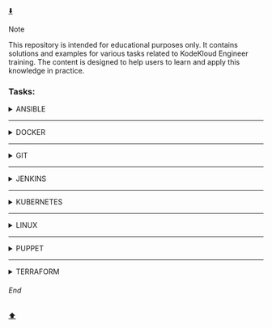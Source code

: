 [:arrow_down:](#end)
> [!NOTE]  
> This repository is intended for educational purposes only. It contains solutions and examples for various tasks related to KodeKloud Engineer training. The content is designed to help users to learn and apply this knowledge in practice.

### Tasks:  
<details>
<summary>ANSIBLE</summary>
  
[ANSIBLE - Ansible Basic Playbook](https://github.com/MederD/Kodekloud-Engineer-Tasks/blob/main/Tasks/Ansible_Basic_Playbook.md)  
[ANSIBLE - Ansible Blockinfile Module](https://github.com/MederD/Kodekloud-Engineer-Tasks/blob/main/Tasks/Ansible_Blockinfile_Module.md)  
[ANSIBLE - Ansible Config File Update](https://github.com/MederD/Kodekloud-Engineer-Tasks/blob/main/Tasks/Ansible_Config_File_Update.md)   
[ANSIBLE - Ansible Facts Gathering](https://github.com/MederD/Kodekloud-Engineer-Tasks/blob/main/Tasks/Ansible_Facts_Gathering.md)  
[ANSIBLE - Ansible File Module](https://github.com/MederD/Kodekloud-Engineer-Tasks/blob/main/Tasks/Ansible_File_Module.md)  
[ANSIBLE - Ansible Inventory Update](https://github.com/MederD/Kodekloud-Engineer-Tasks/blob/main/Tasks/Ansible_Inventory_Update.md)   
[ANSIBLE - Ansible Lineinfile Module](https://github.com/MederD/Kodekloud-Engineer-Tasks/blob/main/Tasks/Ansible_Lineinfile_Module.md)    
[ANSIBLE - Ansible Ping Module Usage](https://github.com/MederD/Kodekloud-Engineer-Tasks/blob/main/Tasks/Ansible_Ping_Module_Usage.md)   
[ANSIBLE - Ansible Replace Module](https://github.com/MederD/Kodekloud-Engineer-Tasks/blob/main/Tasks/Ansible_Replace_Module.md)   
[ANSIBLE - Ansible Unarchive Module](https://github.com/MederD/Kodekloud-Engineer-Tasks/blob/main/Tasks/Ansible_Unarchive_Module.md)   
[ANSIBLE - Configure Default SSH User for Ansible](https://github.com/MederD/Kodekloud-Engineer-Tasks/blob/main/Ansible/Configure_Default_SSH_User_for_Ansible.md)  
[ANSIBLE - Copy Data to App Servers using Ansible](https://github.com/MederD/Kodekloud-Engineer-Tasks/blob/main/Ansible/Copy_Data_to_App_Servers_using_Ansible.md)  
[ANSIBLE - Creating Soft Links Using Ansible](https://github.com/MederD/Kodekloud-Engineer-Tasks/blob/main/Tasks/Creating_Soft_Links_Using_Ansible.md)   
[ANSIBLE - Install Ansible](https://github.com/MederD/Kodekloud-Engineer-Tasks/blob/main/Tasks/Install_Ansible.md)    
[ANSIBLE - Managing ACLs Using Ansible](https://github.com/MederD/Kodekloud-Engineer-Tasks/blob/main/Tasks/Managing_ACLs_Using_Ansible.md)   
[ANSIBLE - Managing Jinja2 Templates Using Ansible](https://github.com/MederD/Kodekloud-Engineer-Tasks/blob/main/Tasks/Managing_Jinja2_Templates_Using_Ansible.md)  
[ANSIBLE - Troubleshoot and Create Ansible Playbook](https://github.com/MederD/Kodekloud-Engineer-Tasks/blob/main/Ansible/Troubleshoot_and_Create_Ansible_Playbook.md)   
[ANSIBLE - Using Ansible Conditionals](https://github.com/MederD/Kodekloud-Engineer-Tasks/blob/main/Tasks/Using_Ansible_Conditionals.md)  
[ANSIBLE - Create Files on App Servers using Ansible](https://github.com/MederD/Kodekloud-Engineer-Tasks/blob/main/Ansible/Create_Files_on_App_Servers_using_Ansible.md)  
[ANSIBLE - Ansible Install Package](https://github.com/MederD/Kodekloud-Engineer-Tasks/blob/main/Ansible/Ansible_Install_Package.md)

</details>

***

<details>
<summary>DOCKER</summary>
  
[DOCKER - Copy File to Docker Container](https://github.com/MederD/Kodekloud-Engineer-Tasks/blob/main/Docker/Copy_File_to_Docker_Container.md)   
[DOCKER - Create a Docker Image From Container](https://github.com/MederD/Kodekloud-Engineer-Tasks/blob/main/Docker/Create_a_Docker_Image_From_Container.md)  
[DOCKER - Create a Docker Network](https://github.com/MederD/Kodekloud-Engineer-Tasks/blob/main/Docker/Create_a_Docker_Network.md)  
[DOCKER - Deploy an App on Docker Containers](https://github.com/MederD/Kodekloud-Engineer-Tasks/blob/main/Docker/Deploy_an_App_on_Docker_Containers.md)  
[DOCKER - Deploy Nginx Container on Application Server](https://github.com/MederD/Kodekloud-Engineer-Tasks/blob/main/Docker/Deploy_Nginx_Container_on_Application_Server.md)  
[DOCKER - Docker Copy Operations](https://github.com/MederD/Kodekloud-Engineer-Tasks/blob/main/Tasks/Docker_Copy_Operations.md)     
[DOCKER - Docker EXEC Operations](https://github.com/MederD/Kodekloud-Engineer-Tasks/blob/main/Docker/Docker_EXEC_Operations.md)  
[DOCKER - Docker Level 1 test](https://github.com/MederD/Kodekloud-Engineer-Tasks/blob/main/Docker/Docker_Level_1_test.md)  
[DOCKER - Docker Node App](https://github.com/MederD/Kodekloud-Engineer-Tasks/blob/main/Docker/Docker_Node_App.md)  
[DOCKER - Docker Ports Mapping](https://github.com/MederD/Kodekloud-Engineer-Tasks/blob/main/Docker/Docker_Ports_Mapping.md)  
[DOCKER - Docker Python App](https://github.com/MederD/Kodekloud-Engineer-Tasks/blob/main/Docker/Docker_Python_App.md)   
[DOCKER - Docker Update Permissions](https://github.com/MederD/Kodekloud-Engineer-Tasks/blob/main/Docker/Docker_Update_Permissions.md)  
[DOCKER - Docker Volumes Mapping](https://github.com/MederD/Kodekloud-Engineer-Tasks/blob/main/Docker/Docker_Volumes_Mapping.md)   
[DOCKER - Install Docker Packages and Start Docker Service](https://github.com/MederD/Kodekloud-Engineer-Tasks/blob/main/Docker/Install_Docker_Packages_and_Start_Docker_Service.md)  
[DOCKER - Resolve Docker Compose Issues](https://github.com/MederD/Kodekloud-Engineer-Tasks/blob/main/Tasks/Resolve_Docker_Compose_Issues.md)   
[DOCKER - Resolve Dockerfile Issues](https://github.com/MederD/Kodekloud-Engineer-Tasks/blob/main/Tasks/Resolve_Dockerfile_Issues.md)  
[DOCKER - Run a Docker Container](https://github.com/MederD/Kodekloud-Engineer-Tasks/blob/main/Tasks/Run_a_Docker_Container.md)  
[DOCKER - Save, Load and Transfer Docker Image](https://github.com/MederD/Kodekloud-Engineer-Tasks/blob/main/Docker/Save_Load_and_Transfer_Docker_Image.md)  
[DOCKER - Write a Docker Compose File](https://github.com/MederD/Kodekloud-Engineer-Tasks/blob/main/Tasks/Write_a_Docker_Compose_File.md)    
[DOCKER - Write a Docker File](https://github.com/MederD/Kodekloud-Engineer-Tasks/blob/main/Docker/Write_a_Docker_File.md)  

</details>

***

<details>
<summary>GIT</summary>
  
[GIT - Delete Git Branch](https://github.com/MederD/Kodekloud-Engineer-Tasks/blob/main/Tasks/Delete_Git_Branch.md)  
[GIT - Git Cherry Pick](https://github.com/MederD/Kodekloud-Engineer-Tasks/blob/main/Tasks/Git_Cherry_Pick.md)  
[GIT - Git Clean](https://github.com/MederD/Kodekloud-Engineer-Tasks/blob/main/Tasks/Git_Clean.md)  
[GIT - Git Clone Repositories](https://github.com/MederD/Kodekloud-Engineer-Tasks/blob/main/Tasks/Git_Clone_Repositories.md)  
[GIT - Git Create Branches](https://github.com/MederD/Kodekloud-Engineer-Tasks/blob/main/Tasks/Git_Create_Branches.md)  
[GIT - Git hard reset](https://github.com/MederD/Kodekloud-Engineer-Tasks/blob/main/Tasks/Git_hard_reset.md)  
[GIT - Git Hook](https://github.com/MederD/Kodekloud-Engineer-Tasks/blob/main/Tasks/Git_Hook.md)  
[GIT - Git Install and Create Repository](https://github.com/MederD/Kodekloud-Engineer-Tasks/blob/main/Tasks/Git_Install_and_Create_Repository.md)    
[GIT - Git Level 1 test](https://github.com/MederD/Kodekloud-Engineer-Tasks/blob/main/Tasks/Git_Level_1_test.md)  
[GIT - Git Manage Remotes](https://github.com/MederD/Kodekloud-Engineer-Tasks/blob/main/Tasks/Git_Manage_Remotes.md)  
[GIT - Git Merge Branches](https://github.com/MederD/Kodekloud-Engineer-Tasks/blob/main/Tasks/GIt_Merge_Branches.md)  
[GIT - Git Rebase](https://github.com/MederD/Kodekloud-Engineer-Tasks/blob/main/Tasks/Git_Rebase.md)  
[GIT - Git Repository Update](https://github.com/MederD/Kodekloud-Engineer-Tasks/blob/main/Tasks/Git_Repository_Update.md)   
[GIT - Git Revert Some Changes](https://github.com/MederD/Kodekloud-Engineer-Tasks/blob/main/Tasks/Git_Revert_Some_Changes.md)  
[GIT - Git Setup from Scratch](https://github.com/MederD/Kodekloud-Engineer-Tasks/blob/main/Tasks/Git_Setup_from_Scratch.md)     
[GIT - Git Stash](https://github.com/MederD/Kodekloud-Engineer-Tasks/blob/main/Tasks/Git_Stash.md)  
[GIT - Manage Git Repositories](https://github.com/MederD/Kodekloud-Engineer-Tasks/blob/main/Tasks/Manage_Git_Repositories.md)  
[GIT - Resolve Git Merge Conflicts](https://github.com/MederD/Kodekloud-Engineer-Tasks/blob/main/Tasks/Resolve_Git_Merge_Conflicts.md)    
[GIT - Set Up Git Repository on Storage Server](https://github.com/MederD/Kodekloud-Engineer-Tasks/blob/main/Tasks/Git_Install_and_Create_Bare_Repository.md)   

</details>

***
<details>
<summary>JENKINS</summary>
  
[JENKINS - Configure Jenkins Job for Package Installation](https://github.com/MederD/Kodekloud-Engineer-Tasks/blob/main/Jenkins/Configure_Jenkins_Job_for_Package_Installation.md)  
[JENKINS - Jenkins Database Backup Job](https://github.com/MederD/Kodekloud-Engineer-Tasks/blob/main/Jenkins/Jenkins_Database_Backup_Job.md)   
[JENKINS - Jenkins Slave Nodes](https://github.com/MederD/Kodekloud-Engineer-Tasks/blob/main/Jenkins/Jenkins_Slave_Nodes.md)  
[JENKINS - Organize Jenkins Jobs with Folders](https://github.com/MederD/Kodekloud-Engineer-Tasks/blob/main/Jenkins/Organize_Jenkins_Jobs_with_Folders.md)  
[JENKINS - Set Up Jenkins Server](https://github.com/MederD/Kodekloud-Engineer-Tasks/blob/main/Jenkins/Set_Up_Jenkins_Server.md)  
[JENKINS - Jenkins Conditional Pipeline](https://github.com/MederD/Kodekloud-Engineer-Tasks/blob/main/Jenkins/Jenkins_Conditional_Pipeline.md)  
[JENKINS - Jenkins Deployment Job](https://github.com/MederD/Kodekloud-Engineer-Tasks/blob/main/Jenkins/Jenkins_Deployment_Job.md)  
[JENKINS - Jenkins Multistage Pipeline](https://github.com/MederD/Kodekloud-Engineer-Tasks/blob/main/Jenkins/Jenkins_Multistage_Pipeline.md)

</details>

***
<details>
<summary>KUBERNETES</summary>
  
[KUBERNETES - Countdown job in Kubernetes](https://github.com/MederD/Kodekloud-Engineer-Tasks/blob/main/Tasks/Countdown_job_in_Kubernetes.md)  
[KUBERNETES - Create Countdown Job in Kubernetes](https://github.com/MederD/Kodekloud-Engineer-Tasks/blob/main/Tasks/Create_Countdown_Job_in_Kubernetes.md)  
[KUBERNETES - Create Cronjobs in Kubernetes](https://github.com/MederD/Kodekloud-Engineer-Tasks/blob/main/Tasks/Create_Cronjobs_in_Kubernetes.md)  
[KUBERNETES - Create Namespaces in Kubernetes Cluster](https://github.com/MederD/Kodekloud-Engineer-Tasks/blob/main/Tasks/Create_Namespaces_in_Kubernetes_Cluster.md)  
[KUBERNETES - Create Pods in Kubernetes Cluster](https://github.com/MederD/Kodekloud-Engineer-Tasks/blob/main/Tasks/Create_Pods_in_Kubernetes_Cluster.md)   
[KUBERNETES - Create Replicaset in Kubernetes Cluster](https://github.com/MederD/Kodekloud-Engineer-Tasks/blob/main/Tasks/Create_Replicaset_in_Kubernetes_Cluster.md)  
[KUBERNETES - Deploy Apache Web Server on Kubernetes Cluster](https://github.com/MederD/Kodekloud-Engineer-Tasks/blob/main/Tasks/Deploy_Apache_Web_Server_on_Kubernetes_Cluster.md)  
[KUBERNETES - Deploy Drupal App on Kubernetes](https://github.com/MederD/Kodekloud-Engineer-Tasks/blob/main/Tasks/Deploy_Drupal_App_on_Kubernetes.md)  
[KUBERNETES - Deploy Grafana on Kubernetes Cluster](https://github.com/MederD/Kodekloud-Engineer-Tasks/blob/main/Tasks/Deploy_Grafana_on_Kubernetes_Cluster.md)  
[KUBERNETES - Deploy Guest Book App on Kubernetes](https://github.com/MederD/Kodekloud-Engineer-Tasks/blob/main/Tasks/Deploy_Guest_Book_App_on_Kubernetes.md)   
[KUBERNETES - Deploy Haproxy App on Kubernetes](https://github.com/MederD/Kodekloud-Engineer-Tasks/blob/main/Deploy_Haproxy_App_on_Kubernetes/task.md)  
[KUBERNETES - Deploy Iron Gallery App on Kubernetes](https://github.com/MederD/Kodekloud-Engineer-Tasks/blob/main/Tasks/Deploy_Iron_Gallery_App_on_Kubernetes.md)  
[KUBERNETES - Deploy Jekyll App on Kubernetes](https://github.com/MederD/Kodekloud-Engineer-Tasks/blob/main/Tasks/Deploy_Jekyll_App_on_Kubernetes.md)    
[KUBERNETES - Deploy Jenkins on Kubernetes](https://github.com/MederD/Kodekloud-Engineer-Tasks/blob/main/Tasks/Deploy_Jenkins_on_Kubernetes.md)   
[KUBERNETES - Deploy Lamp Stack on Kubernetes Cluster](https://github.com/MederD/Kodekloud-Engineer-Tasks/blob/main/Tasks/Deploy_Lamp_Stack_on_Kubernetes_Cluster.md)  
[KUBERNETES - Deploy MySQL on Kubernetes](https://github.com/MederD/Kodekloud-Engineer-Tasks/blob/main/Tasks/Deploy_MySQL_on_Kubernetes.md)    
[KUBERNETES - Deploy Nagios on Kubernetes](https://github.com/MederD/Kodekloud-Engineer-Tasks/blob/main/Tasks/Deploy_Nagios_on_Kubernetes.md)   
[KUBERNETES - Deploy Nginx and Phpfpm on Kubernetes](https://github.com/MederD/Kodekloud-Engineer-Tasks/blob/main/Tasks/Deploy_Nginx_and_Phpfpm_on_Kubernetes.md)  
[KUBERNETES - Deploy Nginx Web Server on Kubernetes Cluster](https://github.com/MederD/Kodekloud-Engineer-Tasks/blob/main/Tasks/Deploy_Nginx_Web_Server_on_Kubernetes_Cluster.md)  
[KUBERNETES - Deploy Node App on Kubernetes](https://github.com/MederD/Kodekloud-Engineer-Tasks/blob/main/Tasks/Deploy_Node_App_on_Kubernetes.md)  
[KUBERNETES - Deploy Redis Cluster on Kubernetes](https://github.com/MederD/Kodekloud-Engineer-Tasks/blob/main/Tasks/Deploy_Redis_Cluster_on_Kubernetes.md)  
[KUBERNETES - Deploy Tomcat App on Kubernetes](https://github.com/MederD/Kodekloud-Engineer-Tasks/blob/main/Tasks/Deploy_Tomcat_App_on_Kubernetes.md)  
[KUBERNETES - Deploy Voting App on Kubernetes](https://github.com/MederD/Kodekloud-Engineer-Tasks/blob/main/Tasks/Deploy_Voting_App_on_Kubernetes.md)    
[KUBERNETES - Environment Variables in Kubernetes](https://github.com/MederD/Kodekloud-Engineer-Tasks/tree/main/Tasks/Environment_Variables_in_Kubernetes.md)  
[KUBERNETES - Fix issue with LAMP Environment in Kubernetes](https://github.com/MederD/Kodekloud-Engineer-Tasks/blob/main/Tasks/Fix_issue_with_LAMP_Environment_in_Kubernetes.md)  
[KUBERNETES - Fix issue with PhpFpm Application Deployed on Kubernetes](https://github.com/MederD/Kodekloud-Engineer-Tasks/blob/main/Tasks/Fix_issue_with_PhpFpm_Application_Deployed_on_Kubernetes.md)      
[KUBERNETES - Fix Issue with VolumeMounts in Kubernetes](https://github.com/MederD/Kodekloud-Engineer-Tasks/blob/main/Tasks/Fix_Issue_with_VolumeMounts_in_Kubernetes.md)   
[KUBERNETES - Fix Python App Deployed on Kubernetes Cluster](https://github.com/MederD/Kodekloud-Engineer-Tasks/blob/main/Tasks/Fix_Python_App_Deployed_on_Kubernetes_Cluster.md)  
[KUBERNETES - Init Containers in Kubernetes](https://github.com/MederD/Kodekloud-Engineer-Tasks/blob/main/Tasks/Init_Containers_in_Kubernetes.md)  
[KUBERNETES - Kubernetes LEMP Setup](https://github.com/MederD/Kodekloud-Engineer-Tasks/blob/main/Tasks/Kubernetes_LEMP_Setup.md)  
[KUBERNETES - Kubernetes Level 1 test](https://github.com/MederD/Kodekloud-Engineer-Tasks/blob/main/Tasks/Kubetenetes_Level_1_test.md)  
[KUBERNETES - Kubernetes Redis Deployment](https://github.com/MederD/Kodekloud-Engineer-Tasks/blob/main/Tasks/Kubernetes_Redis_Deployment.md)   
[KUBERNETES - Kubernetes Shared Volumes](https://github.com/MederD/Kodekloud-Engineer-Tasks/blob/main/Tasks/Kubernetes_Shared_Volumes.md)   
[KUBERNETES - Kubernetes Sidecar Containers](https://github.com/MederD/Kodekloud-Engineer-Tasks/blob/main/Tasks/Kubernetes_Sidecar_Containers.md)   
[KUBERNETES - Kubernetes Time Check Pod](https://github.com/MederD/Kodekloud-Engineer-Tasks/blob/main/Tasks/Kubernetes_Time_Check_Pod.md)  
[KUBERNETES - Kubernetes Troubleshooting](https://github.com/MederD/Kodekloud-Engineer-Tasks/blob/main/Tasks/Kubernetes_Troubleshooting.md)  
[KUBERNETES - Manage Secrets in Kubernetes](https://github.com/MederD/Kodekloud-Engineer-Tasks/blob/main/Tasks/Manage_Secrets_in_Kubernetes.md)  
[KUBERNETES - Node Affinity in Kubernetes Cluster](https://github.com/MederD/Kodekloud-Engineer-Tasks/blob/main/Tasks/Node_Affinity_in_Kubernetes_Cluster.md)    
[KUBERNETES - Persistent Volumes in Kubernetes](https://github.com/MederD/Kodekloud-Engineer-Tasks/blob/main/Tasks/Persistent_Volumes_in_Kubernetes.md)   
[KUBERNETES - Print Environment Variables](https://github.com/MederD/Kodekloud-Engineer-Tasks/blob/main/Tasks/Print_Environment_Variables.md)   
[KUBERNETES - ReplicationController in Kubernetes](https://github.com/MederD/Kodekloud-Engineer-Tasks/blob/main/Tasks/ReplicationController_in_Kubernetes.md)   
[KUBERNETES - Resolve Pod Deployment Issue](https://github.com/MederD/Kodekloud-Engineer-Tasks/blob/main/Tasks/Resolve_Pod_Deployment_Issue.md)    
[KUBERNETES - Rollback a Deployment in Kubernetes](https://github.com/MederD/Kodekloud-Engineer-Tasks/blob/main/Tasks/Rollback_a_Deployment_in_Kubernetes.md)     
[KUBERNETES - Rolling Updates And Rolling Back Deployments in Kubernetes](https://github.com/MederD/Kodekloud-Engineer-Tasks/blob/main/Tasks/Rolling_Updates_And_Rolling_Back_Deployments_in_Kubernetes.md)   
[KUBERNETES - Rolling Updates in Kubernetes](https://github.com/MederD/Kodekloud-Engineer-Tasks/blob/main/Tasks/Rolling_Updates_in_Kubernetes.md)   
[KUBERNETES - Set Limits for Resources in Kubernetes](https://github.com/MederD/Kodekloud-Engineer-Tasks/blob/main/Tasks/Set_Limits_for_Resources_in_Kubernetes.md)   
[KUBERNETES - Troubleshoot Deployment issues in Kubernetes](https://github.com/MederD/Kodekloud-Engineer-Tasks/blob/main/Tasks/Troubleshoot_Deployment_issues_in_Kubernetes.md)   
[KUBERNETES - Troubleshoot Issue With Pods](https://github.com/MederD/Kodekloud-Engineer-Tasks/blob/main/Tasks/Troubleshoot_Issue_With_Pods.md)   
[KUBERNETES - Update an Existing Deployment in Kubernetes](https://github.com/MederD/Kodekloud-Engineer-Tasks/blob/main/Tasks/Update_an_Existing_Deployment_in_Kubernetes.md)  

</details>

***
<details>
<summary>LINUX</summary>
  
[LINUX -  Linux User Setup with Non-Interactive Shell](https://github.com/MederD/Kodekloud-Engineer-Tasks/blob/main/Linux/Linux_User_Setup_with_NonInteractive_Shell.md)  
[LINUX - Add Response Headers in Apache](https://github.com/MederD/Kodekloud-Engineer-Tasks/blob/main/Linux/Add_Response_Headers_in_Apache.md)  
[LINUX - Apache Redirects](https://github.com/MederD/Kodekloud-Engineer-Tasks/blob/main/Linux/Apache_Redirects.md)  
[LINUX - Apache Troubleshooting](https://github.com/MederD/Kodekloud-Engineer-Tasks/blob/main/Linux/Apache_Troubleshooting.md)  
[LINUX - Bash scripts if/else statements](https://github.com/MederD/Kodekloud-Engineer-Tasks/blob/main/Linux/Bash_scripts_if_else_statemetns.md)  
[LINUX - Configure LAMP server](https://github.com/MederD/Kodekloud-Engineer-Tasks/blob/main/Linux/Configure_LAMP_server.md)  
[LINUX - Configure Local Yum](https://github.com/MederD/Kodekloud-Engineer-Tasks/blob/main/Linux/Configure_Local_Yum_repos.md)  
[LINUX - Configure Nginx + PHP-FPM Using Unix Sock](https://github.com/MederD/Kodekloud-Engineer-Tasks/blob/main/Linux/Configure_Nginx-PHPFPM-Using-Unix-Sock.md)  
[LINUX - Configure protected directories in Apache](https://github.com/MederD/Kodekloud-Engineer-Tasks/blob/main/Linux/Configure_protected_directories_in_Apache.md)  
[LINUX - Create a Cron Job](https://github.com/MederD/Kodekloud-Engineer-Tasks/blob/main/Linux/Create_a-Cron_Job.md)  
[LINUX - Cron schedule deny to users](https://github.com/MederD/Kodekloud-Engineer-Tasks/blob/main/Tasks/Cron_schedule_deny_to_users.md)  
[LINUX - DNS Troubleshooting](https://github.com/MederD/Kodekloud-Engineer-Tasks/blob/main/Linux/DNS_Troubleshooting.md)  
[LINUX - Haproxy LBR Troubleshooting](https://github.com/MederD/Kodekloud-Engineer-Tasks/blob/main/Linux/Haproxy_LBR_Troubleshooting.md)  
[LINUX - Install a package](https://github.com/MederD/Kodekloud-Engineer-Tasks/blob/main/Linux/Install_a_package.md)   
[LINUX - Install and Configure DB Server](https://github.com/MederD/Kodekloud-Engineer-Tasks/blob/main/Linux/Install_and_Configure_DB_Server.md)  
[LINUX - Install and Configure HaProxy LBR](https://github.com/MederD/Kodekloud-Engineer-Tasks/blob/main/Linux/Install_and_Configure_HaProxy_LBR.md)  
[LINUX - Install and Configure Nginx as an LBR](https://github.com/MederD/Kodekloud-Engineer-Tasks/blob/main/Linux/Install_and_Configure_Nginx_as_an_LBR.md)  
[LINUX - Install and Configure PHP-FPM](https://github.com/MederD/Kodekloud-Engineer-Tasks/blob/main/Linux/Install_and_Configure_PHPFPM.md)  
[LINUX - Install and Configure Postgre SQL](https://github.com/MederD/Kodekloud-Engineer-Tasks/blob/main/Linux/Install_and_Configure_Postgre_SQL.md)  
[LINUX - Install And Configure SFTP](https://github.com/MederD/Kodekloud-Engineer-Tasks/blob/main/Linux/Install_And_Configure_SFTP.md)  
[LINUX - Install and Configure Tomcat Server](https://github.com/MederD/Kodekloud-Engineer-Tasks/blob/main/Linux/Install_and_Configure_Tomcat_Server.md)  
[LINUX - Install and Configure Web Application](https://github.com/MederD/Kodekloud-Engineer-Tasks/blob/main/Linux/Install_and_Configure_Web_Application.md)  
[LINUX - IPtables Installation And Configuration](https://github.com/MederD/Kodekloud-Engineer-Tasks/blob/main/Linux/IPtables_Installation_And_Configuration.md)  
[LINUX - Linux Banner](https://github.com/MederD/Kodekloud-Engineer-Tasks/blob/main/Linux/Linux_Banner.md)  
[LINUX - Linux Bash Scripts](https://github.com/MederD/Kodekloud-Engineer-Tasks/blob/main/Linux/Linux_Bash_Scripts.md)  
[LINUX - Linux Collaborative Directories](https://github.com/MederD/Kodekloud-Engineer-Tasks/blob/main/Linux/Linux_Collaborative_Directories.md)  
[LINUX - Linux Configure sudo](https://github.com/MederD/Kodekloud-Engineer-Tasks/blob/main/Linux/Linux_Configure_sudo.md)  
[LINUX - Linux Find Command](https://github.com/MederD/Kodekloud-Engineer-Tasks/blob/main/Linux/Linux_Find_Command.md)  
[LINUX - Linux Firewalld Rules](https://github.com/MederD/Kodekloud-Engineer-Tasks/blob/main/Tasks/Linux_Firewalld_Rules.md)  
[LINUX - Linux Firewalld Setup](https://github.com/MederD/Kodekloud-Engineer-Tasks/blob/main/Linux/Linux_Firewalld_Setup.md)  
[LINUX - Linux GPG Encryption](https://github.com/MederD/Kodekloud-Engineer-Tasks/blob/main/Linux/Linux_GPG_Encryption.md)  
[LINUX - Linux Log Rotate](https://github.com/MederD/Kodekloud-Engineer-Tasks/blob/main/Linux/Linux_Log_Rotate.md)  
[LINUX - Linux Network Services](https://github.com/MederD/Kodekloud-Engineer-Tasks/blob/main/Linux/Linux_Network_Services.md)  
[LINUX - Linux Nginx as Reverse Proxy](https://github.com/MederD/Kodekloud-Engineer-Tasks/blob/main/Linux/Linux_Nginx_as_Reverse_Proxy.md)  
[LINUX - Linux NTP Setup](https://github.com/MederD/Kodekloud-Engineer-Tasks/blob/main/Tasks/Linux_NTP_Setup.md)   
[LINUX - Linux Postfix Mail Server](https://github.com/MederD/Kodekloud-Engineer-Tasks/blob/main/Linux/Linux_Postfix_Mail_Server.md)  
[LINUX - Linux Postfix Troubleshooting](https://github.com/MederD/Kodekloud-Engineer-Tasks/blob/main/Linux/Linux_Postfix_Troubleshooting.md)  
[LINUX - Linux Process Troubleshooting](https://github.com/MederD/Kodekloud-Engineer-Tasks/blob/main/Linux/Linux_Process_Troubleshooting.md)  
[LINUX - Linux Resource Limits](https://github.com/MederD/Kodekloud-Engineer-Tasks/blob/main/Tasks/Linux_Resource_Limits.md)  
[LINUX - Linux Run Levels](https://github.com/MederD/Kodekloud-Engineer-Tasks/blob/main/Tasks/Linux_Run_Levels.md)  
[LINUX - Linux Services](https://github.com/MederD/Kodekloud-Engineer-Tasks/blob/main/Linux/Linux_Services.md)  
[LINUX - Linux SSH Authentication](https://github.com/MederD/Kodekloud-Engineer-Tasks/blob/main/Linux/Linux_SSH_Authentication.md)  
[LINUX - Linux String Substitute (sed)](https://github.com/MederD/Kodekloud-Engineer-Tasks/blob/main/Linux/Linux_String_Substitute.md)  
[LINUX - Linux Time Zones Setting](https://github.com/MederD/Kodekloud-Engineer-Tasks/blob/main/Tasks/Linux_Time_Zones_Setting.md)  
[LINUX - Maria DB Troubleshooting](https://github.com/MederD/Kodekloud-Engineer-Tasks/blob/main/Linux/Maria_DB_Troubleshooting.md)  
[LINUX - PAM Authentication For Apache](https://github.com/MederD/Kodekloud-Engineer-Tasks/blob/main/Linux/PAM_Authentication_For_Apache.md)  
[LINUX - Secure Root SSH Access](https://github.com/MederD/Kodekloud-Engineer-Tasks/blob/main/Linux/Secure_Root_SSH_Access.md)  
[LINUX - SElinux Installation and Configuration](https://github.com/MederD/Kodekloud-Engineer-Tasks/blob/main/Linux/SElinux_Installation_and_Configuration.md)  
[LINUX - Selinux Installation](https://github.com/MederD/Kodekloud-Engineer-Tasks/blob/main/Tasks/Selinux_Installation.md)  
[LINUX - Setup SSL for Nginx](https://github.com/MederD/Kodekloud-Engineer-Tasks/blob/main/Linux/Setup_SSL_for_Nginx.md)  
[LINUX - Temporary User Setup with Expiry](https://github.com/MederD/Kodekloud-Engineer-Tasks/blob/main/Linux/Temporary_User_Setup_with_Expiry.md)  

</details>

***
<details>
<summary>PUPPET</summary>
  
[PUPPET - Install Puppet Agent](https://github.com/MederD/Kodekloud-Engineer-Tasks/blob/main/Tasks/Install_Puppet_Agent.md)   
[PUPPET - Install Puppet Server](https://github.com/MederD/Kodekloud-Engineer-Tasks/blob/main/Tasks/Install_Puppet_Server.md)  
[PUPPET - Puppet Add Users](https://github.com/MederD/Kodekloud-Engineer-Tasks/blob/main/Tasks/Puppet_Add_Users.md)    
[PUPPET - Puppet Install a Package](https://github.com/MederD/Kodekloud-Engineer-Tasks/blob/main/Tasks/Puppet_Install_a_Package.md)   
[PUPPET - Puppet Multi-Packages Installation](https://github.com/MederD/Kodekloud-Engineer-Tasks/tree/main/Tasks/Puppet_Multi_Packages_Installation.md)  
[PUPPET - Puppet Setup Database](https://github.com/MederD/Kodekloud-Engineer-Tasks/blob/main/Tasks/Puppet_Setup_Database.md)  
[PUPPET - Puppet Setup Firewall Rules](https://github.com/MederD/Kodekloud-Engineer-Tasks/blob/main/Tasks/Puppet_Setup_Firewall_Rules.md)  
[PUPPET - Puppet Setup NTP Server](https://github.com/MederD/Kodekloud-Engineer-Tasks/blob/main/Tasks/Puppet_Setup_NTP_Server.md)   
[PUPPET - Puppet Setup SSH Keys](https://github.com/MederD/Kodekloud-Engineer-Tasks/blob/main/Tasks/Puppet_Setup_SSH_Keys.md)  
[PUPPET - Puppet String Manipulation](https://github.com/MederD/Kodekloud-Engineer-Tasks/blob/main/Tasks/Puppet_String_Manipulation.md)    
[PUPPET - Setup Puppet Certs Autosign](https://github.com/MederD/Kodekloud-Engineer-Tasks/blob/main/Tasks/Setup_Puppet_Certs_Autosign.md)   
[PUPPET - Setup Puppet Certs](https://github.com/MederD/Kodekloud-Engineer-Tasks/blob/main/Tasks/Setup_Puppet_Certs.md)

</details>

***
<details>
<summary>TERRAFORM</summary>
  
[TERRAFORM - Access Secrets Manager with IAM Role Using Terraform](https://github.com/MederD/Kodekloud-Engineer-Tasks/blob/main/Terraform/Access_Secrets_Manager_with_IAM_Role_Using_Terraform.md)  
[TERRAFORM - Associate Elastic IP with EC2 Instance Using Terraform](https://github.com/MederD/Kodekloud-Engineer-Tasks/blob/main/Terraform/Associate_Elastic_IP_with_EC2_Instance_Using_Terraform.md)  
[TERRAFORM - Attach Elastic IP Using Terraform](https://github.com/MederD/Kodekloud-Engineer-Tasks/blob/main/Terraform/Attach_Elastic%20IP_Using_Terraform.md)  
[TERRAFORM - Attach IAM Policy for DynamoDB Access Using Terraform](https://github.com/MederD/Kodekloud-Engineer-Tasks/blob/main/Terraform/Attach_IAM_Policy_for_DynamoDB_Access_Using_Terraform.md)  
[TERRAFORM - Attach IAM Role with Inline Policy Using Terraform](https://github.com/MederD/Kodekloud-Engineer-Tasks/blob/main/Terraform/Attach_IAM_Role_with_Inline_Policy_Using_Terraform.md)  
[TERRAFORM - Attach Policy Using Terraform](https://github.com/MederD/Kodekloud-Engineer-Tasks/blob/main/Terraform/Attach_Policy_Using_Terraform.md)  
[TERRAFORM - Building a Real-Time Data Ingestion Pipeline with Kinesis Firehose Using Terraform](https://github.com/MederD/Kodekloud-Engineer-Tasks/blob/main/Terraform/Building_a_RealTime_Data_Ingestion_Pipeline_with_Kinesis_Firehose_Using_Terraform.md)  
[TERRAFORM - Cloud Formation Template Deployment Using Terraform](https://github.com/MederD/Kodekloud-Engineer-Tasks/blob/main/Terraform/CloudFormation_Template_Deployment_Using_Terraform.md)  
[TERRAFORM - Cloud Watch Setup Using Terraform](https://github.com/MederD/Kodekloud-Engineer-Tasks/blob/main/Terraform/Cloud_Watch_Setup_Using_Terraform.md)  
[TERRAFORM - Configure CloudWatch to Trigger SNS Alerts Using Terraform](https://github.com/MederD/Kodekloud-Engineer-Tasks/blob/main/Terraform/Configure_CloudWatch_to_Trigger_SNS_Alerts_Using_Terraform.md)  
[TERRAFORM - Copy Data to S3 Using Terraform](https://github.com/MederD/Kodekloud-Engineer-Tasks/blob/main/Terraform/Copy_Data_to_S3_Using_Terraform.md)  
[TERRAFORM - Create Alarm Using Terraform](https://github.com/MederD/Kodekloud-Engineer-Tasks/blob/main/Terraform/Create_Alarm_Using_Terraform.md)  
[TERRAFORM - Create AMI Using Terraform](https://github.com/MederD/Kodekloud-Engineer-Tasks/blob/main/Terraform/Create_AMI_Using_Terraform.md)  
[TERRAFORM - Create and Configure Alarm Using CloudWatch Using Terraform](https://github.com/MederD/Kodekloud-Engineer-Tasks/blob/main/Terraform/Create_and_Configure_Alarm_Using_CloudWatch_Using_Terraform.md)  
[TERRAFORM - Create Dynamo DB Table Using Terraform](https://github.com/MederD/Kodekloud-Engineer-Tasks/blob/main/Terraform/Create_Dynamo_DB_Table_Using_Terraform.md)  
[TERRAFORM - Create DynamoDB Table Using CloudFormation Using Terraform](https://github.com/MederD/Kodekloud-Engineer-Tasks/blob/main/Terraform/Create_DynamoDB_Table_Using_CloudFormation_Using_Terraform.md)  
[TERRAFORM - Create EBS Volume Using Terraform](https://github.com/MederD/Kodekloud-Engineer-Tasks/blob/main/Terraform/Create_EBS_Volume_Using_Terraform.md)  
[TERRAFORM - Create EC2 Instance Using Terraform](https://github.com/MederD/Kodekloud-Engineer-Tasks/blob/main/Terraform/Create_EC2_Instance_Using_Terraform.md)  
[TERRAFORM - Create Elastic IP Using Terraform](https://github.com/MederD/Kodekloud-Engineer-Tasks/blob/main/Terraform/Create_Elastic_IP_Using_Terraform.md)  
[TERRAFORM - Create IAM Group Using Terraform](https://github.com/MederD/Kodekloud-Engineer-Tasks/blob/main/Terraform/Create_IAM_Group_Using_Terraform.md)  
[TERRAFORM - Create IAM Policy Using Terraform](https://github.com/MederD/Kodekloud-Engineer-Tasks/blob/main/Terraform/Create_IAM_Policy_Using_Terraform.md)  
[TERRAFORM - Create IAM User Using Terraform](https://github.com/MederD/Kodekloud-Engineer-Tasks/blob/main/Terraform/Create_IAM_User_Using_Terraform.md)  
[TERRAFORM - Create Key Pair Using Terraform](https://github.com/MederD/Kodekloud-Engineer-Tasks/blob/main/Terraform/Create_Key_Pair_Using_Terraform.md)  
[TERRAFORM - Create Kinesis Stream Using Terraform](https://github.com/MederD/Kodekloud-Engineer-Tasks/blob/main/Terraform/Create_Kinesis_Stream_Using_Terraform.md)  
[TERRAFORM - Create Private S3 Bucket Using Terraform](https://github.com/MederD/Kodekloud-Engineer-Tasks/blob/main/Terraform/Create_Private_S3_Bucket_Using_Terraform.md)  
[TERRAFORM - Create Public S3 Bucket Using Terraform](https://github.com/MederD/Kodekloud-Engineer-Tasks/blob/main/Terraform/Create_Public_S3_Bucket_Using_Terraform.md)  
[TERRAFORM - Create Security Group Using Terraform](https://github.com/MederD/Kodekloud-Engineer-Tasks/blob/main/Terraform/Create_Security_Group_Using_Terraform.md)  
[TERRAFORM - Create Snapshot Using Terraform](https://github.com/MederD/Kodekloud-Engineer-Tasks/blob/main/Terraform/Create_Snapshot_Using_Terraform.md)  
[TERRAFORM - Create SNS Topic Using Terraform](https://github.com/MederD/Kodekloud-Engineer-Tasks/blob/main/Terraform/Create_SNS_Topic_Using_Terraform.md)  
[TERRAFORM - Create SSM Parameter Using Terraform](https://github.com/MederD/Kodekloud-Engineer-Tasks/blob/main/Terraform/Create_SSM_Parameter_Using_Terraform.md)  
[TERRAFORM - Create VPC and Subnet Using Terraform](https://github.com/MederD/Kodekloud-Engineer-Tasks/blob/main/Terraform/Create_VPC_and_Subnet_Using_Terraform.md)  
[TERRAFORM - Create VPC Using Terraform](https://github.com/MederD/Kodekloud-Engineer-Tasks/blob/main/Terraform/Create_VPC_Using_Terraform.md)  
[TERRAFORM - Create VPC with IPv6 Using Terraform](https://github.com/MederD/Kodekloud-Engineer-Tasks/blob/main/Terraform/Create_VPC_with_IPv6_Using_Terraform.md)  
[TERRAFORM - Delete Backup from S3 Using Terraform](https://github.com/MederD/Kodekloud-Engineer-Tasks/blob/main/Terraform/Delete_Backup_from_S3_Using_Terraform.md)  
[TERRAFORM - Deploy Multiple EC2 Instances with Terraform](https://github.com/MederD/Kodekloud-Engineer-Tasks/blob/main/Terraform/Deploy_Multiple_EC2_Instances_with_Terraform.md)  
[TERRAFORM - Deploying a Multi-Tier Architecture on AWS Using Terraform](https://github.com/MederD/Kodekloud-Engineer-Tasks/blob/main/Terraform/Deploying_a_Multi_Tier_Architecture_on_AWS_Using_Terraform.md)  
[TERRAFORM - Enable S3 Versioning Using Terraform](https://github.com/MederD/Kodekloud-Engineer-Tasks/blob/main/Terraform/Enable_S3_Versioning_Using_Terraform.md)  
[TERRAFORM - Enforcing IAM Naming Standards and Permissions Using Terraform](https://github.com/MederD/Kodekloud-Engineer-Tasks/blob/main/Terraform/Enforcing_IAM_Naming_Standards_and_Permissions_Using_Terraform.md)  
[TERRAFORM - Grant EC2 Access to S3 Bucket Using Terraform](https://github.com/MederD/Kodekloud-Engineer-Tasks/blob/main/Terraform/Grant_EC2_Access_to_S3_Bucket_Using_Terraform.md)  
[TERRAFORM - Hosting a Static Website on Amazon S3 with Custom Configuration Using Terraform](https://github.com/MederD/Kodekloud-Engineer-Tasks/blob/main/Terraform/Hosting_a_Static_Website_on_Amazon_S3_with_Custom_Configuration_Using_Terraform.md)  
[TERRAFORM - Implement S3 Lifecycle Management Policy Using Terraform](https://github.com/MederD/Kodekloud-Engineer-Tasks/blob/main/Terraform/Implement_S3_Lifecycle_Management_Policy_Using_Terraform.md)  
[TERRAFORM - Implementing Encryption at Rest with AWS KMS Using Terraform](https://github.com/MederD/Kodekloud-Engineer-Tasks/blob/main/Terraform/Implementing_Encryption_at_Rest_with_AWS_KMS_Using_Terraform.md)  
[TERRAFORM - Integrate SNS with SQS for Messaging Using Terraform](https://github.com/MederD/Kodekloud-Engineer-Tasks/blob/main/Terraform/Integrate_SNS_with_SQS_for_Messaging_Using_Terraform.md)  
[TERRAFORM - Launch EC2 in Private VPC Subnet Using Terraform](https://github.com/MederD/Kodekloud-Engineer-Tasks/blob/main/Terraform/Launch_EC2_in_Private_VPC_Subnet_Using_Terraform.md)  
[TERRAFORM - Managing Multiple S3 Buckets with Fine-Grained Access Policies Using Terraform](https://github.com/MederD/Kodekloud-Engineer-Tasks/blob/main/Terraform/Managing_Multiple_S3_Buckets_with_Fine_Grained_Access_Policies_Using_Terraform.md)  
[TERRAFORM - Managing Scalable NoSQL Databases with Amazon DynamoDB Using Terraform](https://github.com/MederD/Kodekloud-Engineer-Tasks/blob/main/Terraform/Managing_Scalable_NoSQL_Databases_with_Amazon_DynamoDB_Using_Terraform.md)  
[TERRAFORM - Managing Terraform Workspaces for Environment Isolation Using Terraform](https://github.com/MederD/Kodekloud-Engineer-Tasks/blob/main/Terraform/Managing_Terraform_Workspaces_for_Environment_Isolation_Using_Terraform.md)  
[TERRAFORM - Open Search Setup Using Terraform](https://github.com/MederD/Kodekloud-Engineer-Tasks/blob/main/Terraform/Open_Search_Setup_Using_Terraform.md)  
[TERRAFORM - Prevent S3 Bucket Deletion via Terraform](https://github.com/MederD/Kodekloud-Engineer-Tasks/blob/main/Terraform/Prevent_S3_Bucket_Deletion_via_Terraform.md)   
[TERRAFORM - Provision IAM User with Terraform](https://github.com/MederD/Kodekloud-Engineer-Tasks/blob/main/Terraform/Provision_IAM_User_with_Terraform.md)  
[TERRAFORM - Replace Existing EC2 Instance via Terraform](https://github.com/MederD/Kodekloud-Engineer-Tasks/blob/main/Terraform/Replace_Existing_EC2_Instance_via_Terraform.md)  
[TERRAFORM - Role Variable Setup Using Terraform](https://github.com/MederD/Kodekloud-Engineer-Tasks/blob/main/Terraform/Role_Variable_Setup_Using_Terraform.md)  
[TERRAFORM - Secrets Manager Setup Using Terraform](https://github.com/MederD/Kodekloud-Engineer-Tasks/blob/main/Terraform/Secrets_Manager_Setup_Using_Terraform.md)  
[TERRAFORM - Send Notifications from IAM Events to SNS Using Terraform](https://github.com/MederD/Kodekloud-Engineer-Tasks/blob/main/Terraform/Send_Notifications_from_IAM_Events_to_SNS_Using_Terraform.md)  
[TERRAFORM - Storing and Accessing Sensitive Data Securely with AWS Secrets Manager Using Terraform](https://github.com/MederD/Kodekloud-Engineer-Tasks/blob/main/Terraform/Storing_and_Accessing_Sensitive_Data_Securely_with_AWS_Secrets_Manager_Using_Terraform.md)  
[TERRAFORM - Stream Kinesis Data to CloudWatch Using Terraform](https://github.com/MederD/Kodekloud-Engineer-Tasks/blob/main/Terraform/Stream_Kinesis_Data_to_CloudWatch_Using_Terraform.md)  
[TERRAFORM - Streaming Secure Data with Kinesis, STS, and S3 Integration Using Terraform](https://github.com/MederD/Kodekloud-Engineer-Tasks/blob/main/Terraform/Streaming_Secure_Data_with_Kinesis_STS_and_S3_Integration_Using_Terraform.md)  
[TERRAFORM - Sync Data to S3 Bucket with Terraform](https://github.com/MederD/Kodekloud-Engineer-Tasks/blob/main/Terraform/Sync_Data_to_S3_Bucket_with_Terraform.md)  
[TERRAFORM - VPC Variable Setup Using Terraform](https://github.com/MederD/Kodekloud-Engineer-Tasks/blob/main/Terraform/VPC_Variable_Setup_Using_Terraform.md)  

</details>  

###### End     
[:arrow_up:](#tasks) 


 

